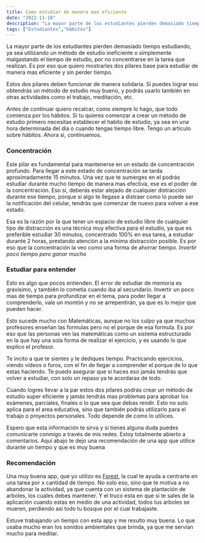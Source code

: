 ```yaml
---
title: Como estudiar de manera mas eficiente
date: "2022-11-18"
description: "La mayor parte de los estudiantes pierden demasiado tiempo estudiando, ya sea utilizando un método de estudio ineficiente o simplemente malgastando el tiempo de estudio, por no concentrarse en la tarea que realizan."
tags: ["Estudiantes","Hábitos"]
---
```


La mayor parte de los estudiantes pierden demasiado tiempo estudiando, ya sea utilizando un método de estudio ineficiente o simplemente malgastando el tiempo de estudio, por no concentrarse en la tarea que realizan. Es por eso que quiero mostrarles dos pilares base para estudiar de manera mas eficiente y sin perder tiempo.
 
Estos dos pilares deben funcionar de manera solidaria. Si puedes lograr eso obtendrás un método de estudio muy bueno, y podrás usarlo también en otras actividades como el trabajo, meditación, etc.

Antes de continuar quiero recalcar, como siempre lo hago, que todo comienza por los hábitos. Si tu quieres comenzar a crear un método de estudio primero necesitas establecer el habito de estudio, ya sea en una hora determinada del día o cuando tengas tiempo libre. Tengo un articulo sobre hábitos. Ahora si, continuemos.

### Concentración
Este pilar es fundamental para mantenerse en un estado de concentración profundo. Para llegar a este estado de concentración se tarda aproximadamente 15 minutos. Una vez que te sumerges en el podrás estudiar durante mucho tiempo de manera mas efectiva, ese es el poder de la concentración. Eso si, deberás estar alejado de cualquier distracción durante ese tiempo, porque si algo te llegase a distraer como lo puede ser la notificación del celular, tendrás que comenzar de nuevo para volver a ese estado.

Esa es la razón por la que tener un espacio de estudio libre de cualquier tipo de distracción es una técnica muy efectiva para el estudio, ya que es preferible estudiar 30 minutos, concentrado 100% en esa tarea, a estudiar durante 2 horas, prestando atención a la minima distracción posible. Es por eso que la concentración la veo como una forma de ahorrar tiempo. *Invertir poco tiempo pero ganar mucho*

### Estudiar para entender
Esto es algo que pocos entienden. El error de estudiar de memoria es gravísimo, y también lo cometía cuando iba al secundario. Invertir un poco mas de tiempo para profundizar en el tema, para poder llegar a comprenderlo, vale un montón y no se arrepentirán, ya que es lo mejor que pueden hacer.

Esto sucede mucho con Matemáticas, aunque no los culpo ya que muchos profesores enseñan las formulas pero no el porque de esa formula. Es por eso que las personas ven las matemáticas como un sistema estructurado en la que hay una sola forma de realizar el ejercicio, y es usando lo que explico el profesor.

Te incito a que te sientes y le dediques tiempo. Practicando ejercicios, viendo videos o foros, con el fin de llegar a comprender el porque de lo que estas haciendo. Te puedo asegurar que si haces eso jamás tendrás que volver a estudiar, con solo un repaso ya te acordaras de todo.

Cuando logres llevar a la par estos dos pilares podrás crear un método de estudio super eficiente y jamás tendrás mas problemas para aprobar los exámenes, parciales, finales o lo que sea que debas rendir. Esto no solo aplica para el area educativa, sino que también podrás utilizarlo para el trabajo o proyectos personales. Todo depende de como lo utilices.

Espero que esta información te sirva y si tienes alguna duda puedes comunicarte conmigo a través de mis redes. Estoy totalmente abierto a comentarios. Aquí abajo te dejo una recomendación de una app que utilice durante un tiempo y que es muy buena

### Recomendación
Una muy buena app, que yo utilizo es [Forest](https://www.forestapp.cc/), la cual te ayuda a centrarte en una tarea por x cantidad de tiempo. No solo eso, sino que te motiva a no abandonar la actividad, ya que cuenta con un sistema de plantación de arboles, los cuales debes mantener. Y el truco esta en que si te sales de la aplicación cuando estas en medio de una actividad, todos tus arboles se mueren, perdiendo así todo tu bosque por el cual trabajaste.

Estuve trabajando un tiempo con esta app y me resulto muy buena. Lo que usaba mucho eran los sonidos ambientales que brinda, ya que me servían mucho para meditar.